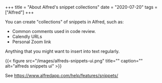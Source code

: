 +++
title = "About Alfred's snippet collections"
date = "2020-07-20"
tags = ["Alfred"]
+++

You can create "collections" of snippets in Alfred, such as:

- Common comments used in code review.
- Calendly URLs
- Personal Zoom link

Anything that you might want to insert into text regularly.

{{< figure src="/images/alfreds-snippets-ui.png" title="" caption="" alt="alfreds snippets ui" >}}

See https://www.alfredapp.com/help/features/snippets/
